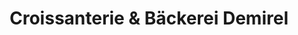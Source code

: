 ---
title: "Croissanterie & Bäckerei Demirel"
url: /berlin/croissanterie-und-baeckerei-demirel/
shop: Bäckerei
---